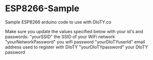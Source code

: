# ESP8266-Sample
Sample ESP8266 arduino code to use with DIoTY.co

Make sure you update the values specified below with your id's and passwords:
      "yourSSID"              the SSID of your WiFi network
      "yourNetworkPassword"   you wifi password
      "yourDIoTYuserId"       email address used to register with DIoTY
      "yourDIoTYpassword"     your DIoTY password
